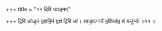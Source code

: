 +++
title = "११ दिवि धाऽइमम्"

+++
दि॒वि धा॑ऽइ॒मं य॒ज्ञमि॒मं य॒ज्ञं दि॒वि धाः॑। स्वाहा॒ऽग्नये॑ य॒ज्ञिया॑य॒ शं यजु॑र्भ्यः ॥११ ॥